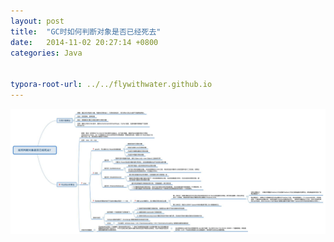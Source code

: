 ```yaml
---
layout: post
title:  "GC时如何判断对象是否已经死去"
date:   2014-11-02 20:27:14 +0800
categories: Java

 
typora-root-url: ../../flywithwater.github.io
---
```


![img](/assets/Java/如何判断对象是否已经死去.jpg)

